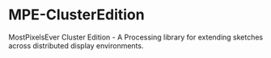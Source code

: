 MPE-ClusterEdition
==================

MostPixelsEver Cluster Edition - A Processing library for extending sketches across distributed display environments.
